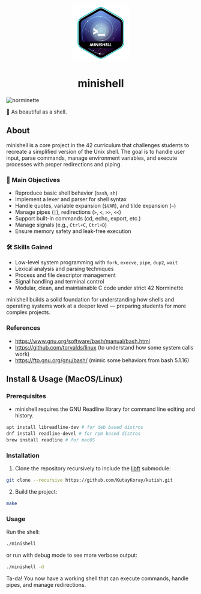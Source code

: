 <div align="center">
    <img src=".github/assets/minishelle.png" alt="minishell badge">
    <h1>minishell</h1>
</div>

![norminette](https://github.com/KutayKoray/kutish/actions/workflows/norminette.yml/badge.svg)

🐚 As beautiful as a shell.

## About
minishell is a core project in the 42 curriculum that challenges students to recreate a simplified version of the Unix shell. The goal is to handle user input, parse commands, manage environment variables, and execute processes with proper redirections and piping.

### 🎯 Main Objectives
- Reproduce basic shell behavior (`bash`, `sh`)
- Implement a lexer and parser for shell syntax
- Handle quotes, variable expansion (`$VAR`), and tilde expansion (`~`)
- Manage pipes (`|`), redirections (`>`, `<`, `>>`, `<<`)
- Support built-in commands (cd, echo, export, etc.)
- Manage signals (e.g., `Ctrl+C`, `Ctrl+D`)
- Ensure memory safety and leak-free execution

### 🛠️ Skills Gained
- Low-level system programming with `fork`, `execve`, `pipe`, `dup2`, `wait`
- Lexical analysis and parsing techniques
- Process and file descriptor management
- Signal handling and terminal control
- Modular, clean, and maintainable C code under strict 42 Norminette

minishell builds a solid foundation for understanding how shells and operating systems work at a deeper level — preparing students for more complex projects.

### References
- https://www.gnu.org/software/bash/manual/bash.html
- https://github.com/torvalds/linux (to understand how some system calls work)
- https://ftp.gnu.org/gnu/bash/ (mimic some behaviors from bash 5.1.16)

## Install & Usage (MacOS/Linux)
### Prerequisites
- minishell requires the GNU Readline library for command line editing and history.
```bash
apt install libreadline-dev # for deb based distros
dnf install readline-devel # for rpm based distros
brew install readline # for macOS
```

### Installation
1. Clone the repository recursively to include the [libft](https://github.com/lareii/libft) submodule:
```bash
git clone --recursive https://github.com/KutayKoray/kutish.git
```

2. Build the project:
```bash
make
```

### Usage
Run the shell:
```bash
./minishell
```
or run with debug mode to see more verbose output:
```bash
./minishell -d
```
Ta-da! You now have a working shell that can execute commands, handle pipes, and manage redirections.